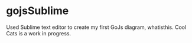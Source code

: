# gojsSublime
Used Sublime text editor to create my first GoJs diagram, whatisthis. Cool Cats is a work in progress.
